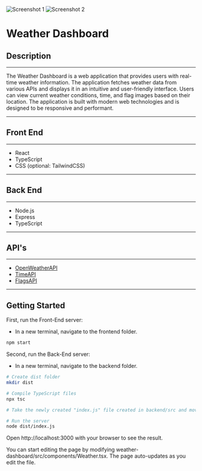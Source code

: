 ![Screenshot 1](https://i.imgur.com/DRg9JM8.png) ![Screenshot 2](https://i.imgur.com/pn2DLRn.png)

# Weather Dashboard

## Description
***
The Weather Dashboard is a web application that provides users with real-time weather information. The application fetches weather data from various APIs and displays it in an intuitive and user-friendly interface. Users can view current weather conditions, time, and flag images based on their location. The application is built with modern web technologies and is designed to be responsive and performant.
***

## Front End
***
- React
- TypeScript
- CSS (optional: TailwindCSS)
***

## Back End
***
- Node.js
- Express
- TypeScript
***

## API's
***
- [OpenWeatherAPI](https://openweathermap.org/api)
- [TimeAPI](https://timeapi.io/swagger/index.html)
- [FlagsAPI](https://flagsapi.com/)
***

## Getting Started

First, run the Front-End server:

* In a new terminal, navigate to the frontend folder.
```bash
npm start
```

Second, run the Back-End server:

* In a new terminal, navigate to the backend folder.

```bash
# Create dist folder
mkdir dist

# Compile TypeScript files
npx tsc

# Take the newly created "index.js" file created in backend/src and move it to the "dist" folder we created in the backend root folder.

# Run the server
node dist/index.js
```

Open http://localhost:3000 with your browser to see the result.

You can start editing the page by modifying weather-dashboard/src/components/Weather.tsx. The page auto-updates as you edit the file.
